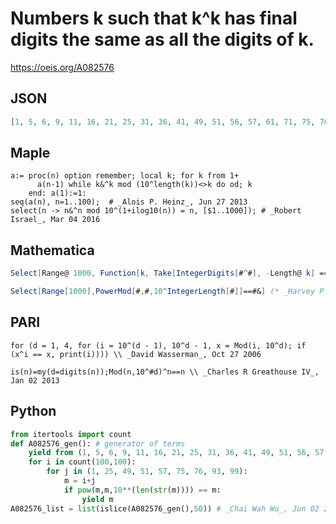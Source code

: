 # Numbers k such that k^k has final digits the same as all the digits of k\.
https://oeis.org/A082576
## JSON
```JSON
[1, 5, 6, 9, 11, 16, 21, 25, 31, 36, 41, 49, 51, 56, 57, 61, 71, 75, 76, 81, 91, 93, 96, 99, 101, 125, 151, 176, 193, 201, 249, 251, 301, 351, 375, 376, 401, 451, 499, 501, 551, 557, 576, 601, 625, 651, 693, 701, 749, 751, 776, 801, 851, 875, 901, 951, 976, 999]
```
## Maple
```Maple
a:= proc(n) option remember; local k; for k from 1+
      a(n-1) while k&^k mod (10^length(k))<>k do od; k
    end: a(1):=1:
seq(a(n), n=1..100);  # _Alois P. Heinz_, Jun 27 2013
select(n -> n&^n mod 10^(1+ilog10(n)) = n, [$1..1000]); # _Robert Israel_, Mar 04 2016
```
## Mathematica
```Mathematica
Select[Range@ 1000, Function[k, Take[IntegerDigits[#^#], -Length@ k] == k]@ IntegerDigits@ # &] (* _Michael De Vlieger_, Mar 04 2016 *)
```
```Mathematica
Select[Range[1000],PowerMod[#,#,10^IntegerLength[#]]==#&] (* _Harvey P. Dale_, Dec 21 2019 *)
```
## PARI
```PARI
for (d = 1, 4, for (i = 10^(d - 1), 10^d - 1, x = Mod(i, 10^d); if (x^i == x, print(i)))) \\ _David Wasserman_, Oct 27 2006
```
```PARI
is(n)=my(d=digits(n));Mod(n,10^#d)^n==n \\ _Charles R Greathouse IV_, Jan 02 2013
```
## Python
```Python
from itertools import count
def A082576_gen(): # generator of terms
    yield from (1, 5, 6, 9, 11, 16, 21, 25, 31, 36, 41, 49, 51, 56, 57, 61, 71, 75, 76, 81, 91, 93, 96, 99)
    for i in count(100,100):
        for j in (1, 25, 49, 51, 57, 75, 76, 93, 99):
            m = i+j
            if pow(m,m,10**(len(str(m)))) == m:
                yield m
A082576_list = list(islice(A082576_gen(),50)) # _Chai Wah Wu_, Jun 02 2024
```
